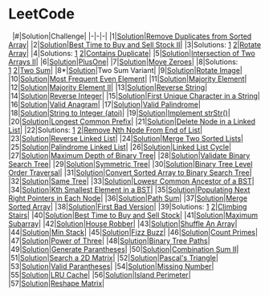 # LeetCode
&nbsp;
|#|Solution|Challenge|
|-|-|-|
|1|[Solution](Array/RemoveDuplicatesFromSortedArray.java)|[Remove Duplicates from Sorted Array](https://leetcode.com/explore/interview/card/top-interview-questions-easy/92/array/727/)|
|2|[Solution](Array/BuySellStock.java)|[Best Time to Buy and Sell Stock II](https://leetcode.com/explore/interview/card/top-interview-questions-easy/92/array/564/)|
|3|Solutions: [1](Array/RotateArray.java#L1)&nbsp;[2](Array/RotateArray.java#L14)|[Rotate Array](https://leetcode.com/explore/interview/card/top-interview-questions-easy/92/array/646/)|
|4|Solutions: [1](Array/ContainsDuplicate.java#L1)&nbsp;[2](Array/ContainsDuplicate.java#L16)|[Contains Duplicate](https://leetcode.com/explore/interview/card/top-interview-questions-easy/92/array/578/)|
|5|[Solution](Array/IntersectionTwoArrays.java)|[Intersection of Two Arrays II](https://leetcode.com/explore/interview/card/top-interview-questions-easy/92/array/674/)|
|6|[Solution](Array/PlusOne.java)|[PlusOne](https://leetcode.com/explore/interview/card/top-interview-questions-easy/92/array/559/)|
|7|[Solution](Array/MoveZeroes.java)|[Move Zeroes](https://leetcode.com/explore/interview/card/top-interview-questions-easy/92/array/567/)|
|8|Solutions: [1](Array/TwoSum.java#L1)&nbsp;[2](Array/TwoSum.java#L14)|[Two Sum](https://leetcode.com/explore/interview/card/top-interview-questions-easy/92/array/546/)|
|8*|[Solution](Array/TwoSumVariant.java)|Two Sum Variant|
|9|[Solution](Array/RotateImage.java)|[Rotate Image](https://leetcode.com/explore/featured/card/top-interview-questions-easy/92/array/770/)|
|10|[Solution](Array/MostFrequentEvenElement.java)|[Most Frequent Even Element](https://leetcode.com/problems/most-frequent-even-element/)|
|11|[Solution](Array/MajorityElement.java)|[Majority Element](https://leetcode.com/problems/majority-element/)|
|12|[Solution](Array/MajorityElement2.java)|[Majority Element II](https://leetcode.com/problems/majority-element-ii/)|
|13|[Solution](Strings/ReverseString.java)|[Reverse String](https://leetcode.com/explore/featured/card/top-interview-questions-easy/127/strings/879/)|
|14|[Solution](Strings/ReverseInteger.java)|[Reverse Integer](https://leetcode.com/explore/featured/card/top-interview-questions-easy/127/strings/880/)|
|15|[Solution](Strings/FirstUniqueChar.java)|[First Unique Character in a String](https://leetcode.com/explore/featured/card/top-interview-questions-easy/127/strings/881/)|
|16|[Solution](Strings/ValidAnagram.java)|[Valid Anagram](https://leetcode.com/explore/featured/card/top-interview-questions-easy/127/strings/882/)|
|17|[Solution](Strings/ValidPalindrome.java)|[Valid Palindrome](https://leetcode.com/explore/featured/card/top-interview-questions-easy/127/strings/883/)|
|18|[Solution](Strings/Atoi.java)|[String to Integer (atoi)](https://leetcode.com/explore/featured/card/top-interview-questions-easy/127/strings/884/)|
|19|[Solution](Strings/strStr.java)|[Implement strStr()](https://leetcode.com/explore/featured/card/top-interview-questions-easy/127/strings/885/)|
|20|[Solution](Strings/LongestCommonPrefix.java)|[Longest Common Prefix](https://leetcode.com/explore/featured/card/top-interview-questions-easy/127/strings/887/)|
|21|[Solution](LinkedList/DeleteNode.java)|[Delete Node in a Linked List](https://leetcode.com/explore/featured/card/top-interview-questions-easy/93/linked-list/553/)|
|22|Solutions: [1](LinkedList/RemoveNthNode.java#L11)&nbsp;[2](LinkedList/RemoveNthNode.java#L40)|[Remove Nth Node From End of List](https://leetcode.com/explore/featured/card/top-interview-questions-easy/93/linked-list/603/)|
|23|[Solution](LinkedList/ReverseLinkedList.java)|[Reverse Linked List](https://leetcode.com/explore/featured/card/top-interview-questions-easy/93/linked-list/560/)|
|24|[Solution](LinkedList/MergeTwoSortedLists.java)|[Merge Two Sorted Lists](https://leetcode.com/explore/featured/card/top-interview-questions-easy/93/linked-list/771/)|
|25|[Solution](LinkedList/PalindromeLinkedList.java)|[Palindrome Linked List](https://leetcode.com/explore/interview/card/top-interview-questions-easy/93/linked-list/772/)|
|26|[Solution](LinkedList/LinkedListCycle.java)|[Linked List Cycle](https://leetcode.com/explore/interview/card/top-interview-questions-easy/93/linked-list/773/)|
|27|[Solution](Trees/MaxDepth.java)|[Maximum Depth of Binary Tree](https://leetcode.com/explore/interview/card/top-interview-questions-easy/94/trees/555/)|
|28|[Solution](Trees/ValidBST.java)|[Validate Binary Search Tree](https://leetcode.com/explore/interview/card/top-interview-questions-easy/94/trees/625/)|
|29|[Solution](Trees/SymmetricTree.java)|[Symmetric Tree](https://leetcode.com/explore/interview/card/top-interview-questions-easy/94/trees/627/)|
|30|[Solution](Trees/LevelOrderTraversal.java)|[Binary Tree Level Order Traversal](https://leetcode.com/explore/interview/card/top-interview-questions-easy/94/trees/628/)|
|31|[Solution](Trees/ConvertArrayBST.java)|[Convert Sorted Array to Binary Search Tree](https://leetcode.com/explore/interview/card/top-interview-questions-easy/94/trees/631/)|
|32|[Solution](Trees/SameTree.java)|[Same Tree](https://leetcode.com/problems/same-tree/)|
|33|[Solution](Trees/LowestCommonAncestor.java)|[Lowesr Common Ancestor of a BST](https://leetcode.com/problems/lowest-common-ancestor-of-a-binary-search-tree/)|
|34|[Solution](Trees/KthSmallest.java)|[Kth Smallest Element in a BST](https://leetcode.com/problems/kth-smallest-element-in-a-bst/)|
|35|[Solution](Trees/PopulatingNextRightEachNode.java)|[Populating Next Right Pointers in Each Node](https://leetcode.com/problems/populating-next-right-pointers-in-each-node/)|
|36|[Solution](Trees/PathSum.java)|[Path Sum](https://leetcode.com/problems/path-sum/)|
|37|[Solution](Sorting/MergeSortedArray.java)|[Merge Sorted Array](https://leetcode.com/explore/interview/card/top-interview-questions-easy/96/sorting-and-searching/587/)|
|38|[Solution](Sorting/FirstBadVersion.java)|[First Bad Version](https://leetcode.com/explore/interview/card/top-interview-questions-easy/96/sorting-and-searching/774/)|
|39|Solutions: [1](DynamicProgramming/ClimbingStairs.java#L1) [2](DynamicProgramming/ClimbingStairs.java#L11)|[Climbing Stairs](https://leetcode.com/explore/interview/card/top-interview-questions-easy/97/dynamic-programming/569/)|
|40|[Solution](DynamicProgramming/BestTimeBuySellStock.java)|[Best Time to Buy and Sell Stock](https://leetcode.com/explore/interview/card/top-interview-questions-easy/97/dynamic-programming/572/)|
|41|[Solution](DynamicProgramming/MaximumSubarray.java)|[Maximum Subarray](https://leetcode.com/explore/interview/card/top-interview-questions-easy/97/dynamic-programming/566/)|
|42|[Solution](DynamicProgramming/HouseRobber.java)|[House Robber](https://leetcode.com/explore/interview/card/top-interview-questions-easy/97/dynamic-programming/576/)|
|43|[Solution](Design/ShuffleAnArray.java)|[Shuffle An Array](https://leetcode.com/explore/interview/card/top-interview-questions-easy/98/design/670/)|
|44|[Solution](Design/MinStack.java)|[Min Stack](https://leetcode.com/explore/interview/card/top-interview-questions-easy/98/design/562/)|
|45|[Solution](Math/FizzBuzz.java)|[Fizz Buzz](https://leetcode.com/explore/interview/card/top-interview-questions-easy/102/math/743/)|
|46|[Solution](Math/CountPrimes.java)|[Count Primes](https://leetcode.com/explore/interview/card/top-interview-questions-easy/102/math/744/)|
|47|[Solution](Math/PowerOfThree.java)|[Power of Three](https://leetcode.com/explore/interview/card/top-interview-questions-easy/102/math/745/)|
|48|[Solution](Backtracking/BinaryTreePaths.java)|[Binary Tree Paths](https://leetcode.com/problems/binary-tree-paths/)|
|49|[Solution](Backtracking/GenerateParantheses.java)|[Generate Parantheses](https://leetcode.com/problems/generate-parentheses/)|
|50|[Solution](Backtracking/CombinationSum.java)|[Combination Sum II](https://leetcode.com/problems/combination-sum-ii/)|
|51|[Solution](Array/SearchMatrix.java)|[Search a 2D Matrix](https://leetcode.com/problems/search-a-2d-matrix/)|
|52|[Solution](Others/PascalsTriangle.java)|[Pascal's Triangle](https://leetcode.com/explore/interview/card/top-interview-questions-easy/99/others/601/)|
|53|[Solution](Others/ValidParantheses.java)|[Valid Parantheses](https://leetcode.com/explore/interview/card/top-interview-questions-easy/99/others/721/)|
|54|[Solution](Others/MissingNumber.java)|[Missing Number](https://leetcode.com/explore/interview/card/top-interview-questions-easy/99/others/722/)|
|55|[Solution](Others/LRUCache.java)|[LRU Cache](https://leetcode.com/problems/lru-cache/)|
|56|[Solution](Matrix/IslandPerimeter.java)|[Island Perimeter](https://leetcode.com/problems/island-perimeter/)|
|57|[Solution](Matrix/ReshapeMatrix.java)|[Reshape Matrix](https://leetcode.com/problems/reshape-the-matrix/)|
